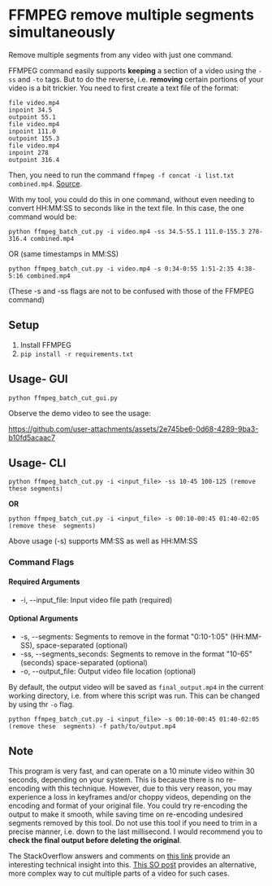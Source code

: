# FFMPEG remove multiple segments simultaneously

Remove multiple segments from any video with just one command.  

FFMPEG command easily supports **keeping** a section of a video using the `-ss` and `-to` tags. But to do the 
reverse, i.e. **removing** certain portions of your video is a bit trickier. You need to first create a text 
file of the format:

    file video.mp4
    inpoint 34.5
    outpoint 55.1
    file video.mp4
    inpoint 111.0
    outpoint 155.3
    file video.mp4
    inpoint 278
    outpoint 316.4

Then, you need to run the command `ffmpeg -f concat -i list.txt combined.mp4`. 
[Source](https://stackoverflow.com/questions/42747935/cut-multiple-videos-and-merge-with-ffmpeg).

With my tool, you could do this in one command, without even needing to convert HH:MM:SS to seconds like in the 
text file. In this case, the one command would be:

`python ffmpeg_batch_cut.py -i video.mp4 -ss 34.5-55.1 111.0-155.3 278-316.4 combined.mp4`

OR (same timestamps in MM:SS)

`python ffmpeg_batch_cut.py -i video.mp4 -s 0:34-0:55 1:51-2:35 4:38-5:16 combined.mp4`

(These -s and -ss flags are not to be confused with those of the FFMPEG command)


## Setup

1. Install FFMPEG
2. `pip install -r requirements.txt`

## Usage- GUI

`python ffmpeg_batch_cut_gui.py`

Observe the demo video to see the usage:



https://github.com/user-attachments/assets/2e745be6-0d68-4289-9ba3-b10fd5acaac7



## Usage- CLI

`python ffmpeg_batch_cut.py -i <input_file> -ss 10-45 100-125 (remove these segments)`

**OR**

`python ffmpeg_batch_cut.py -i <input_file> -s 00:10-00:45 01:40-02:05 (remove these 
segments)`

Above usage (-s) supports MM:SS as well as HH:MM:SS

### Command Flags

#### Required Arguments
* -i, --input_file: Input video file path (required)
#### Optional Arguments
* -s, --segments: Segments to remove in the format "0:10-1:05" (HH:MM-SS), space-separated (optional)
* -ss, --segments_seconds: Segments to remove in the format "10-65" (seconds) space-separated (optional)
* -o, --output_file: Output video file location (optional)

By default, the output video will be saved as `final_output.mp4` in the current working directory, i.e. 
from where this script was run. This can be changed by using thr `-o` flag.

`python ffmpeg_batch_cut.py -i <input_file> -s 00:10-00:45 01:40-02:05 (remove these 
segments) -f path/to/output.mp4`

## Note

This program is very fast, and can operate on a 10 minute video within 30 seconds, depending on your system. 
This is because there is no re-encoding with this technique. However, due to this very reason, you may 
experience a loss in keyframes and/or choppy videos, depending on the encoding and format of your original file.
You could try re-encoding the output to make it smooth, while saving time on re-encoding undesired segments removed 
by this tool. Do not use this tool if you need to trim in a precise manner, i.e. down to the last 
millisecond. I would recommend you to **check the final output before deleting the original**. 

The StackOverflow answers and comments on 
[this link](https://stackoverflow.com/questions/18444194/cutting-multimedia-files-based-on-start-and-end-time-using-ffmpeg) 
provide an interesting technical insight into this. [This SO post](https://stackoverflow.com/questions/50594412/cut-multiple-parts-of-a-video-with-ffmpeg)
 provides an alternative, more complex way to cut multiple parts of a video for such cases.

